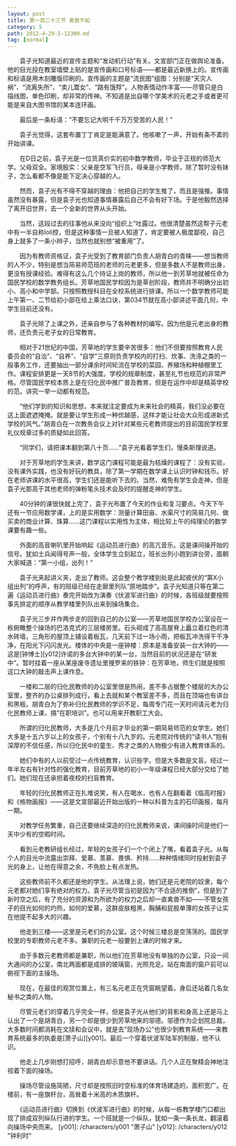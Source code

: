 ```yaml
---
layout: post
title: 第一百二十三节 禽兽不如
category: 5
path: 2012-4-29-5-12300.md
tag: [normal]
---
```


　　袁子光知道最近的宣传主题和“发动机行动”有关。文宣部门正在做舆论准备。他的目光投在教室墙壁上贴的是宣传画和口号标语——都是最近新换上的。宣传画和标语是用木刻雕版印刷的。宣传画的主题是“流民图”组图：分别是“天灾人祸”、“流离失所”、“卖儿鬻女”、“路有饿殍”。人物表情动作丰富——尽管只是白描线图，单色印刷，却非常的传神。不知道是出自哪个学美术的元老之手或者更可能是来自大图书馆的某本连环画。

　　最后是一条标语：“不要忘记大明千千万万受苦的人民！”

　　袁子光觉得，这套布置丁丁肯定是能满意了。他咳嗽了一声，开始有条不紊的开始讲课。

　　在D日之前，袁子光是一位货真价实的初中数学教师，毕业于正规的师范大学。父母双全。家境殷实：父亲是空军飞行员，母亲是小学教师，除了暂时没有妹子，怎么看都不像是能下定决心穿越的人。

　　然而，袁子光有不得不穿越的理由：他把自己的学生推了，而且是强推。事情虽然没有暴露，但是袁子光也知道事情暴露后自己不会有好下场。于是他毅然选择了离开旧世界，去一个全新的世界从头开始。

　　当然，这段过去的往事他从来没向“组织上”吐露过。他很清楚虽然这帮子元老中有一半自称loli控，但是这种事情一旦被人知道了，肯定要被人极度鄙视，自己身上就多了一条小辫子，当然也就别想“被重用”了。

　　因为有教师资格证，袁子光受到了教育部门负责人胡青白的青睐——想当教师的人不少，特别是想当简易师范班的老师的元老更多，但是多数人不是教师出身，更没有授课经验。难得有这么几个持证上岗的教师，所以他一到芳草地就被任命为国民学校的数学教务组长。芳草地国民学校因为是草创阶段，教师并不明确分出初小、高小和中学部。只按照教授科目在全校系统进行排课。所以一个数学教师可能上午第一、二节给初小部在给上乘法口诀，第034节就在高小部讲述平面几何，中学生目前还没有。

　　袁子光除了上课之外，还亲自参与了各种教材的编写。因为他是元老出身的教师，还负责元老子女的日常教育。

　　相对于21世纪的中国，芳草地的学生要辛苦很多：他们不但要按照教育人民委员会的“自治”、“自养”、“自学”三原则负责学校内的打扫、炊事、洗涤之类的一般事务工作，还要抽出一部分课余时间轮流在学校的菜园、养殖场和种植棚里工作。课程安排更是一天8节的大强度。学校的规章制度，甚至礼节也规范的非常严格。尽管国民学校本质上是在归化民中推广普及教育，但是在运作中却是精英学校的范。讲究一举一动都有规范。

　　“他们学到的知识和思想，本来就注定要成为未来社会的精英，我们没必要在这上面遮遮掩掩。就是要让学生形成一种优越感，这样才能让社会大众形成进新式学校的风气。”胡青白在一次教务会议上对针对某些元老教师提出的目前国民学校里礼仪规章过多的质疑如此回答。

　　“同学们，请把课本翻到第八十页……”袁子光看着学生们，慢条斯理说道。

　　对于芳草地的学生来讲，数学这门课程可能是最为枯燥的课程了：没有实验，没有课外实践，也没有好玩的教具，除了第一学期在数学课上认识时钟和钱币。好在老师讲课的水平很高，学生们还是能听下去的。当然，难免有学生会走神，但是袁子光那高于其他老师的弹粉笔头技术会及时的提醒走神的学生。

　　40分钟的课很快就上完了，袁子光布置了今天的作业和复习要点。今天下午还有一节应用数学课，上的是实用数学：测量计算田亩、水渠尺寸的简易几何、做买卖的商业计算、珠算……这门课程以实用性为主体，相比较上午的纯理论的数学课要有趣一些。

　　外面的高音喇叭里开始响起《运动员进行曲》的高亢音乐。这是课间操开始的信号。犹如士兵闻得号声一般，全体学生立刻起立，班长出列小跑到讲台旁，面朝大家喊道：“第一小组，出列！”

　　袁子光夹起讲义夹，走出了教师。这会整个教学楼到处是此起彼伏的“第X小组出列”的呼声，有的班级已经在走廊里列队“原地踏步”。袁子光知道只等在第二遍《运动员进行曲》奏完开始改为演奏《伏波军进行曲》的时候，各班级就要按照事先排定的顺序从教学楼里列队出来到操场集合。

　　袁子光三步并作两步走的回到自己的办公室——芳草地国民学校办公室设在一栋俯瞰整个操场的巴洛克式的三层楼房里。石头砌成了高高屋脊上矗立着红色的清水砖墙，三角形的屋顶上铺设着板瓦，几天前下过一场小雨，把板瓦冲洗得干干净净，在阳光下闪闪发光。楼体的中央是一座钟楼：原本是准备安装一台大钟的——这是[钟博士][y012]许诺的多台大钟中的某一台，当然目前的状况还是在“研发中”。暂时挂着一座从某座废寺遗址里搜罗来的铁钟：在芳草地，师生们就是按照这口大钟的敲击声上课作息。

　　一楼和二层的归化民教师的办公室里很是热闹，差不多占据整个楼层的大办公室里，整齐的办公桌排列成行，看上去就和某个教室差不多，而且在顶端也有讲台和黑板。胡青白为了弥补归化民教师的学识不足，每周专门花一天时间请元老为归化民教师上课，搞“在职培训”。也可以用来开教职工大会。

　　所谓的归化民教师，大多是几个月前才毕业的第一期简易师范的女学生。她们大多是十五六岁以上的女孩子，个别有十八九岁的。元老院对传统的“读书人”抱有深厚的不信任感，所以归化民中的童生、秀才之类的人物极少有进入教育体系的。

　　她们中有的人以前受过一点传统教育，认识些字。但是大多数是文盲。经过一年半左右有针对性的强化教育，目前芳草地的初小一年级课程已经大部分交给了她们。她们现在还承担着夜校的扫盲教育。

　　年轻的归化民教师正在扎堆说笑，有人在喝水，也有人在翻看着《临高时报》和《格物画报》——这是文宣部最近开始出版的一种以科普为主的石印画报，每月一期。

　　对教学任务繁重，自己还要继续深造的归化民教师来说，课间操时间是他们一天中少有的空暇时间。

　　看到元老教研组长经过，年轻的女孩子们一个个闭上了嘴，看着袁子光。从每个人的目光中流露出崇拜、爱慕、羡慕、畏惧、矜持……种种情绪同时投射到袁子光的身上，让他在得意之余，不免脸上有点发热。

　　这些教师前不久都还是他的学生。从法理上说，她们还是元老院的奴隶，每个元老都对她们享有绝对的权力。袁子光尽管当初是因为“不合适的推倒”，但是到了新时空之后，有了充分的资源和为所欲为的权力之后却一直禽兽不如——不管女孩子的目光如何的灼热，如何的爱慕，这群皮肤粗黑，胸脯和屁股单薄的女孩子让实在他提不起多大的兴趣。

　　他走到三楼——这里是元老们的办公室。这个时候三楼总是空荡荡的。国民学校里的专职教师元老不多。兼职的元老一般要到上课的时候才来。

　　由于多数元老教师都是兼职，所以他们在芳草地没有单独的办公室，只设一间大通间的办公室，南北两面都是成排的玻璃窗，光照充足。站在南面的窗户前可以俯视下面的主操场。

　　现在，在最佳的观赏位置上，有三名元老正在凭窗眺望着。身后还站着几名女秘书之类的人物。

　　尽管元老们的穿着几乎完全一样，但是袁子光从他们的背影和身高上还是马上认出了一个是胡青白，另一个却是很少到芳草地来的邬德。邬德作为企划院总裁，大多数时间都消耗在文牍和会议中，就是去“现场办公”也很少到教育系统——来教育系统最多的执委是[萧子山][y001]。最后一个穿着伏波军陆军的制服，他不认识。

　　他走上几步刚想打招呼，胡青白却示意他不要讲话。几个人正在聚精会神地注视着下面的操场。

　　操场尽管设施简陋，尺寸却是按照旧时空标准的体育场建造的，面积宽广。在楼前，有一座旗杆台，高耸着十米高的木质旗杆。

　　《运动员进行曲》切换到《伏波军进行曲》的时候，从每一栋教学楼门口都出现了排成双列纵队行进的学生。一个班就是一个纵队，犹如一条一条长龙，翻滚着向操场中央而来。
[y001]: /characters/y001 "萧子山"
[y012]: /characters/y012 "钟利时"
